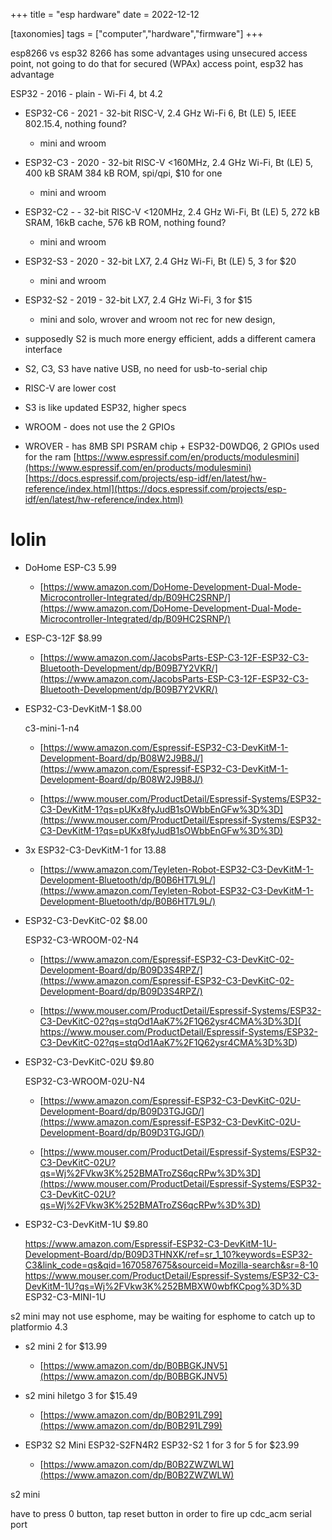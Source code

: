 +++
title = "esp hardware"
date = 2022-12-12

[taxonomies]
tags = ["computer","hardware","firmware"]
+++

esp8266 vs esp32
8266 has some advantages using unsecured access point, not going to do that
for secured (WPAx) access point, esp32 has advantage

ESP32 - 2016 - plain - Wi-Fi 4, bt 4.2 
	
- ESP32-C6 - 2021 - 32-bit RISC-V, 2.4 GHz Wi-Fi 6, Bt (LE) 5, IEEE 802.15.4, nothing found?
    - mini and wroom
- ESP32-C3 - 2020 - 32-bit RISC-V <160MHz, 2.4 GHz Wi-Fi, Bt (LE) 5, 400 kB SRAM 384 kB ROM, spi/qpi, $10 for one
    - mini and wroom
- ESP32-C2 -  - 32-bit RISC-V <120MHz, 2.4 GHz Wi-Fi, Bt (LE) 5, 272 kB SRAM, 16kB cache, 576 kB ROM, nothing found?
    - mini and wroom
- ESP32-S3 - 2020 - 32-bit LX7, 2.4 GHz Wi-Fi, Bt (LE) 5, 3 for $20
    - mini and wroom
- ESP32-S2 - 2019 - 32-bit LX7, 2.4 GHz Wi-Fi, 3 for $15
    - mini and solo, wrover and wroom not rec for new design, 

- supposedly S2 is much more energy efficient, adds a different camera interface
- S2, C3, S3 have native USB, no need for usb-to-serial chip
- RISC-V are lower cost
- S3 is like updated ESP32, higher specs

- WROOM - does not use the 2 GPIOs
- WROVER - has 8MB SPI PSRAM chip + ESP32-D0WDQ6, 2 GPIOs used for the ram
[https://www.espressif.com/en/products/modulesmini](https://www.espressif.com/en/products/modulesmini)
[https://docs.espressif.com/projects/esp-idf/en/latest/hw-reference/index.html](https://docs.espressif.com/projects/esp-idf/en/latest/hw-reference/index.html)

# lolin

- DoHome ESP-C3 5.99

    - [https://www.amazon.com/DoHome-Development-Dual-Mode-Microcontroller-Integrated/dp/B09HC2SRNP/](https://www.amazon.com/DoHome-Development-Dual-Mode-Microcontroller-Integrated/dp/B09HC2SRNP/)

- ESP-C3-12F $8.99

    - [https://www.amazon.com/JacobsParts-ESP-C3-12F-ESP32-C3-Bluetooth-Development/dp/B09B7Y2VKR/](https://www.amazon.com/JacobsParts-ESP-C3-12F-ESP32-C3-Bluetooth-Development/dp/B09B7Y2VKR/)

- ESP32-C3-DevKitM-1 $8.00

    c3-mini-1-n4

    - [https://www.amazon.com/Espressif-ESP32-C3-DevKitM-1-Development-Board/dp/B08W2J9B8J/](https://www.amazon.com/Espressif-ESP32-C3-DevKitM-1-Development-Board/dp/B08W2J9B8J/)

    - [https://www.mouser.com/ProductDetail/Espressif-Systems/ESP32-C3-DevKitM-1?qs=pUKx8fyJudB1sOWbbEnGFw%3D%3D](https://www.mouser.com/ProductDetail/Espressif-Systems/ESP32-C3-DevKitM-1?qs=pUKx8fyJudB1sOWbbEnGFw%3D%3D)

- 3x ESP32-C3-DevKitM-1 for 13.88
    - [https://www.amazon.com/Teyleten-Robot-ESP32-C3-DevKitM-1-Development-Bluetooth/dp/B0B6HT7L9L/](https://www.amazon.com/Teyleten-Robot-ESP32-C3-DevKitM-1-Development-Bluetooth/dp/B0B6HT7L9L/)

- ESP32-C3-DevKitC-02 $8.00

    ESP32-C3-WROOM-02-N4

    - [https://www.amazon.com/Espressif-ESP32-C3-DevKitC-02-Development-Board/dp/B09D3S4RPZ/](https://www.amazon.com/Espressif-ESP32-C3-DevKitC-02-Development-Board/dp/B09D3S4RPZ/)

    - [https://www.mouser.com/ProductDetail/Espressif-Systems/ESP32-C3-DevKitC-02?qs=stqOd1AaK7%2F1Q62ysr4CMA%3D%3D](    https://www.mouser.com/ProductDetail/Espressif-Systems/ESP32-C3-DevKitC-02?qs=stqOd1AaK7%2F1Q62ysr4CMA%3D%3D)

- ESP32-C3-DevKitC-02U $9.80

    ESP32-C3-WROOM-02U-N4

    - [https://www.amazon.com/Espressif-ESP32-C3-DevKitC-02U-Development-Board/dp/B09D3TGJGD/](https://www.amazon.com/Espressif-ESP32-C3-DevKitC-02U-Development-Board/dp/B09D3TGJGD/)

    - [https://www.mouser.com/ProductDetail/Espressif-Systems/ESP32-C3-DevKitC-02U?qs=Wj%2FVkw3K%252BMATroZS6qcRPw%3D%3D](https://www.mouser.com/ProductDetail/Espressif-Systems/ESP32-C3-DevKitC-02U?qs=Wj%2FVkw3K%252BMATroZS6qcRPw%3D%3D)


- ESP32-C3-DevKitM-1U $9.80

    https://www.amazon.com/Espressif-ESP32-C3-DevKitM-1U-Development-Board/dp/B09D3THNXK/ref=sr_1_10?keywords=ESP32-C3&link_code=qs&qid=1670587675&sourceid=Mozilla-search&sr=8-10
    https://www.mouser.com/ProductDetail/Espressif-Systems/ESP32-C3-DevKitM-1U?qs=Wj%2FVkw3K%252BMBXW0wbfKCpog%3D%3D
    ESP32-C3-MINI-1U

s2 mini may not use esphome, may be waiting for esphome to catch up to platformio 4.3

- s2 mini 2 for $13.99

    - [https://www.amazon.com/dp/B0BBGKJNV5](https://www.amazon.com/dp/B0BBGKJNV5)

- s2 mini hiletgo 3 for $15.49 

    - [https://www.amazon.com/dp/B0B291LZ99](https://www.amazon.com/dp/B0B291LZ99)

- ESP32 S2 Mini ESP32-S2FN4R2 ESP32-S2 1 for 3 for 5 for $23.99

    - [https://www.amazon.com/dp/B0B2ZWZWLW](https://www.amazon.com/dp/B0B2ZWZWLW)

s2 mini

have to press 0 button, tap reset button in order to fire up cdc_acm serial port

